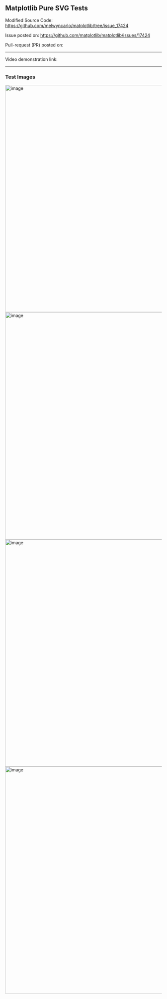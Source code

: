 ## Matplotlib Pure SVG Tests

Modified Source Code: https://github.com/melwyncarlo/matplotlib/tree/issue_17424

Issue posted on: https://github.com/matplotlib/matplotlib/issues/17424

Pull-request (PR) posted on: 

---

Video demonstration link: 

---

### Test Images

<img width="1366" height="728" alt="image" src="https://github.com/user-attachments/assets/0f300b41-9978-4f12-a7b1-51976be6c24a" />
<img width="1366" height="728" alt="image" src="https://github.com/user-attachments/assets/a7ee3c13-95cd-435e-ac31-a9769220a055" />
<img width="1366" height="728" alt="image" src="https://github.com/user-attachments/assets/3a9b6c8d-0f6e-4598-af31-67107956616d" />
<img width="1366" height="728" alt="image" src="https://github.com/user-attachments/assets/345db84d-d8e8-41c3-9117-5f6724d8ece4" />
